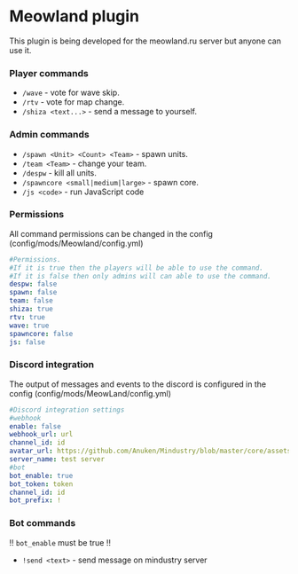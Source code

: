 # Meowland plugin

This plugin is being developed for the meowland.ru server but anyone can use it.

### Player commands

* `/wave` - vote for wave skip. 
* `/rtv` - vote for map change.
* `/shiza <text...>` - send a message to yourself. 

### Admin commands

* `/spawn <Unit> <Count> <Team>` - spawn units.
* `/team <Team>` - change your team.
* `/despw` - kill all units.
* `/spawncore <small|medium|large>` - spawn core.
* `/js <code>` - run JavaScript code

### Permissions

All command permissions can be changed in the config (config/mods/Meowland/config.yml)

```yml
#Permissions.
#If it is true then the players will be able to use the command.
#If it is false then only admins will can able to use the command.
despw: false
spawn: false
team: false
shiza: true
rtv: true
wave: true 
spawncore: false
js: false
```

### Discord integration

The output of messages and events to the discord is configured in the config (config/mods/MeowLand/config.yml)
```yml
#Discord integration settings
#webhook
enable: false
webhook_url: url
channel_id: id
avatar_url: https://github.com/Anuken/Mindustry/blob/master/core/assets-raw/sprites/units/corvus.png?raw=true
server_name: test server
#bot
bot_enable: true
bot_token: token
channel_id: id
bot_prefix: !
```

### Bot commands

!! `bot_enable` must be true !!

* `!send <text>` - send message on mindustry server
